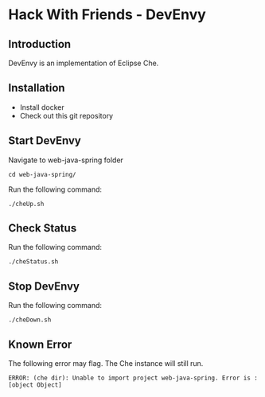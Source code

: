 Hack With Friends - DevEnvy
===========================

Introduction
------------

DevEnvy is an implementation of Eclipse Che.

Installation
------------

 * Install docker
 * Check out this git repository

Start DevEnvy
-------------
   
Navigate to web-java-spring folder
   
   ```
   cd web-java-spring/
   ```

Run the following command:

    ./cheUp.sh

Check Status
------------

Run the following command:

    ./cheStatus.sh

Stop DevEnvy
------------

Run the following command:

    ./cheDown.sh

Known Error
------------
The following error may flag. The Che instance will still run.
   ```
   ERROR: (che dir): Unable to import project web-java-spring. Error is : [object Object]
   ```

